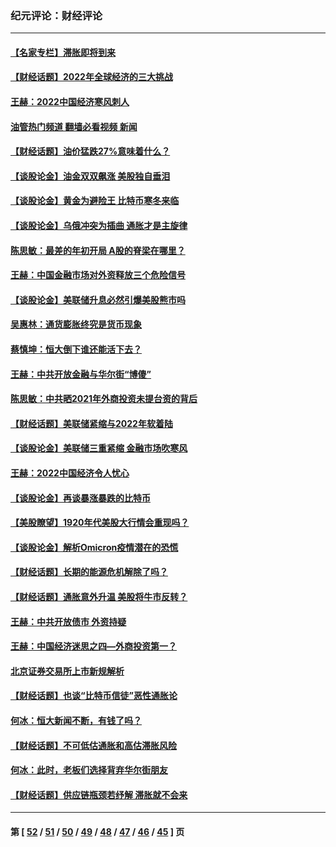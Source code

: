 ### 纪元评论：财经评论
---
#### [【名家专栏】滞胀即将到来](../../pages/nsc1026/n13658171.md?03220330) 
#### [【财经话题】2022年全球经济的三大挑战](../../pages/nsc1026/n13654423.md?03220330) 
#### [王赫：2022中国经济寒风刺人](../../pages/nsc1026/n13651403.md?03220330) 
#### [油管热门频道 翻墙必看视频 新闻](ok?03220330)
#### [【财经话题】油价猛跌27%意味着什么？](../../pages/nsc1026/n13648767.md?03220330) 
#### [【谈股论金】油金双双飙涨 美股独自垂泪](../../pages/nsc1026/n13631742.md?03220330) 
#### [【谈股论金】黄金为避险王 比特币寒冬来临](../../pages/nsc1026/n13600406.md?03220330) 
#### [【谈股论金】乌俄冲突为插曲 通胀才是主旋律](../../pages/nsc1026/n13576797.md?03220330) 
#### [陈思敏：最差的年初开局 A股的脊梁在哪里？](../../pages/nsc1026/n13558359.md?03220330) 
#### [王赫：中国金融市场对外资释放三个危险信号](../../pages/nsc1026/n13546389.md?03220330) 
#### [【谈股论金】美联储升息必然引爆美股熊市吗](../../pages/nsc1026/n13519194.md?03220330) 
#### [吴惠林：通货膨胀终究是货币现象](../../pages/nsc1026/n13512979.md?03220330) 
#### [蔡慎坤：恒大倒下谁还能活下去？](../../pages/nsc1026/n13501831.md?03220330) 
#### [王赫：中共开放金融与华尔街“博傻”](../../pages/nsc1026/n13501138.md?03220330) 
#### [陈思敏：中共晒2021年外商投资未提台资的背后](../../pages/nsc1026/n13501057.md?03220330) 
#### [【财经话题】美联储紧缩与2022年软着陆](../../pages/nsc1026/n13498354.md?03220330) 
#### [【谈股论金】美联储三重紧缩 金融市场吹寒风](../../pages/nsc1026/n13487202.md?03220330) 
#### [王赫：2022中国经济令人忧心](../../pages/nsc1026/n13480433.md?03220330) 
#### [【谈股论金】再谈暴涨暴跌的比特币](../../pages/nsc1026/n13428036.md?03220330) 
#### [【美股瞭望】1920年代美股大行情会重现吗？](../../pages/nsc1026/n13425425.md?03220330) 
#### [【谈股论金】解析Omicron疫情潜在的恐慌](../../pages/nsc1026/n13403704.md?03220330) 
#### [【财经话题】长期的能源危机解除了吗？](../../pages/nsc1026/n13378041.md?03220330) 
#### [【财经话题】通胀意外升温 美股将牛市反转？](../../pages/nsc1026/n13370659.md?03220330) 
#### [王赫：中共开放债市 外资持疑](../../pages/nsc1026/n13366203.md?03220330) 
#### [王赫：中国经济迷思之四—外商投资第一？](../../pages/nsc1026/n13354150.md?03220330) 
#### [北京证券交易所上市新规解析](../../pages/nsc1026/n13348292.md?03220330) 
#### [【财经话题】也谈“比特币信徒”恶性通胀论](../../pages/nsc1026/n13331972.md?03220330) 
#### [何冰：恒大新闻不断，有钱了吗？](../../pages/nsc1026/n13325002.md?03220330) 
#### [【财经话题】不可低估通胀和高估滞胀风险](../../pages/nsc1026/n13300505.md?03220330) 
#### [何冰：此时，老板们选择背弃华尔街朋友](../../pages/nsc1026/n13295291.md?03220330) 
#### [【财经话题】供应链瓶颈若纾解 滞胀就不会来](../../pages/nsc1026/n13286759.md?03220330) 

---
#### 第 [ [52](./52.md?03220330) / [51](./51.md?03220330) / [50](./50.md?03220330) / [49](./49.md?03220330) / [48](./48.md?03220330) / [47](./47.md?03220330) / [46](./46.md?03220330) / [45](./45.md?03220330) ] 页
